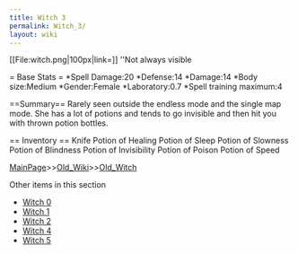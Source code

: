 ```yaml
---
title: Witch 3
permalink: Witch_3/
layout: wiki
---
```

[[File:witch.png|100px|link=]] ''Not always visible

= Base Stats =
*Spell Damage:20
*Defense:14
*Damage:14
*Body size:Medium
*Gender:Female
*Laboratory:0.7
*Spell training maximum:4

==Summary==
Rarely seen outside the endless mode and the single map mode. She has a lot of potions and tends to go invisible and then hit you with thrown potion bottles.

== Inventory ==
 Knife
 Potion of Healing
 Potion of Sleep
 Potion of Slowness
 Potion of Blindness
 Potion of Invisibility
 Potion of Poison
 Potion of Speed

[MainPage](/keeperrl_wiki/ "wikilink")>>[Old_Wiki](/keeperrl_wiki/Old_Wiki "wikilink")>>[Old_Witch](/keeperrl_wiki/Old_Witch "wikilink")

Other items in this section
-    [Witch 0](/keeperrl_wiki/Witch_0 "wikilink")
-    [Witch 1](/keeperrl_wiki/Witch_1 "wikilink")
-    [Witch 2](/keeperrl_wiki/Witch_2 "wikilink")
-    [Witch 4](/keeperrl_wiki/Witch_4 "wikilink")
-    [Witch 5](/keeperrl_wiki/Witch_5 "wikilink")
